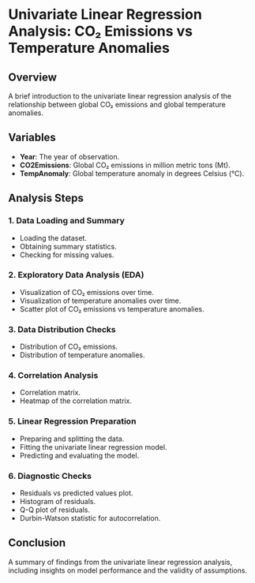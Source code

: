# Univariate Linear Regression Analysis: CO₂ Emissions vs Temperature Anomalies

## Overview

A brief introduction to the univariate linear regression analysis of the relationship between global CO₂ emissions and global temperature anomalies.

## Variables

- **Year**: The year of observation.
- **CO2Emissions**: Global CO₂ emissions in million metric tons (Mt).
- **TempAnomaly**: Global temperature anomaly in degrees Celsius (°C).

## Analysis Steps

### 1. Data Loading and Summary

- Loading the dataset.
- Obtaining summary statistics.
- Checking for missing values.

### 2. Exploratory Data Analysis (EDA)

- Visualization of CO₂ emissions over time.
- Visualization of temperature anomalies over time.
- Scatter plot of CO₂ emissions vs temperature anomalies.

### 3. Data Distribution Checks

- Distribution of CO₂ emissions.
- Distribution of temperature anomalies.

### 4. Correlation Analysis

- Correlation matrix.
- Heatmap of the correlation matrix.

### 5. Linear Regression Preparation

- Preparing and splitting the data.
- Fitting the univariate linear regression model.
- Predicting and evaluating the model.

### 6. Diagnostic Checks

- Residuals vs predicted values plot.
- Histogram of residuals.
- Q-Q plot of residuals.
- Durbin-Watson statistic for autocorrelation.

## Conclusion

A summary of findings from the univariate linear regression analysis, including insights on model performance and the validity of assumptions.
